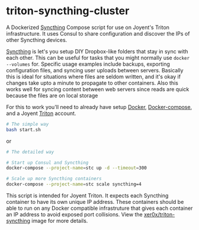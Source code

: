 # triton-syncthing-cluster

A Dockerized [Syncthing][1] Compose script for use on Joyent's Triton infrastructure. It uses Consul to share configuration and discover the IPs of other Syncthing devices.

[Syncthing][1] is let's you setup DIY Dropbox-like folders that stay in sync with each other. This can be useful for tasks that you might normally use `docker --volumes` for. Specific usage examples include backups, exporting configuration files, and syncing user uploads between servers. Basically this is ideal for situations where files are seldom written, and it's okay if changes take upto a minute to propagate to other containers. Also this works well for syncing content between web servers since reads are quick because the files are on local storage

For this to work you'll need to already have setup [Docker][2], [Docker-compose][3], and a Joyent [Triton][4] account.

```bash
# The simple way
bash start.sh
```

or 

```bash
# The detailed way

# Start up Consul and Syncthing
docker-compose --project-name=stc up -d --timeout=300

# Scale up more Syncthing containers
docker-compose --project-name=stc scale syncthing=4
```

This script is intended for Joyent Triton. It expects each Syncthing container to have its own unique IP address. These containers should be able to run on any Docker compatible infrastruture that gives each container an IP address to avoid exposed port collisions. View the [xer0x/triton-syncthing][5] image for more details.

[1]: https://syncthing.net/
[2]: http://docker.com
[3]: http://docs.docker.com/compose/
[4]: https://www.joyent.com/public-cloud
[5]: http://github.com/xer0x/triton-syncthing

